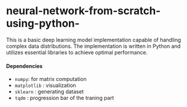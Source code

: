 # neural-network-from-scratch-using-python-
This is a basic deep learning model implementation capable of handling complex data distributions. The implementation is written in Python and utilizes essential libraries to achieve optimal performance. 

#### Dependencies
- `numpy`: for matrix computation  
- `matplotlib` : visualization
- `sklearn` : generating dataset
- `tqdm` : progression bar of the traning part
